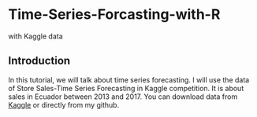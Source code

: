 # Time-Series-Forcasting-with-R
with Kaggle data

## Introduction
In this tutorial, we will talk about time series forecasting.
I will use the data of Store Sales-Time Series Forecasting in Kaggle competition. It is about sales in Ecuador between 2013 and 2017. You can download data from [Kaggle](https://www.kaggle.com/competitions/store-sales-time-series-forecasting/overview) or directly from my github.
